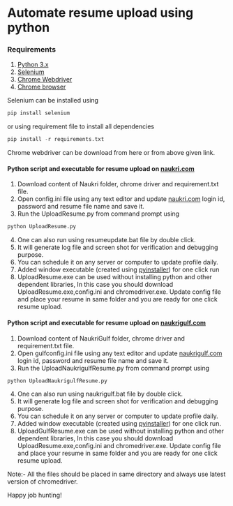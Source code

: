 # Automate resume upload using python

### Requirements

1. [Python 3.x](https://www.python.org/)
2. [Selenium](https://www.seleniumhq.org/)
3. [Chrome Webdriver](https://chromedriver.chromium.org/)
4. [Chrome browser](https://www.google.com/chrome/)

Selenium can be installed using 
```python
pip install selenium
```
or using requirement file to install all dependencies
```python
pip install -r requirements.txt
```
Chrome webdriver can be download from here or from above given link.

#### Python script and executable for resume upload on [naukri.com](https://www.naukri.com)
1. Download content of Naukri folder, chrome driver and requirement.txt file.
2. Open config.ini file using any text editor and update [naukri.com](https://www.naukri.com) login id, password and resume file name and save it.
3. Run the UploadResume.py from command prompt using 
```python
python UploadResume.py
```
4. One can also run using resumeupdate.bat file by double click.
5. It will generate log file and screen shot for verification and debugging purpose.
6. You can schedule it on any server or computer to update profile daily.
7. Added window executable (created using [pyinstaller](https://pyinstaller.readthedocs.io/en/stable/index.html)) for one click run  
8. UploadResume.exe can be used without installing python and other dependent libraries, In this case you should download UploadResume.exe,config.ini and chromedriver.exe. Update config file and place your resume in same folder and you are ready for one click resume upload.  

#### Python script and executable for resume upload on [naukrigulf.com](https://www.naukrigulf.com)
1. Download content of NaukriGulf folder, chrome driver and requirement.txt file.
2. Open gulfconfig.ini file using any text editor and update [naukrigulf.com](https://www.naukrigulf.com) login id, password and resume file name and save it.
3. Run the UploadNaukrigulfResume.py from command prompt using 
```python
python UploadNaukrigulfResume.py
```
4. One can also run using naukrigulf.bat file by double click.
5. It will generate log file and screen shot for verification and debugging purpose.
6. You can schedule it on any server or computer to update profile daily.
7. Added window executable (created using [pyinstaller](https://pyinstaller.readthedocs.io/en/stable/index.html)) for one click run.
8. UploadGulfResume.exe can be used without installing python and other dependent libraries, In this case you should download UploadResume.exe,config.ini and chromedriver.exe. Update config file and place your resume in same folder and you are ready for one click resume upload.  

Note:- All the files should be placed in same directory and always use latest version of chromedriver.

Happy job hunting!
